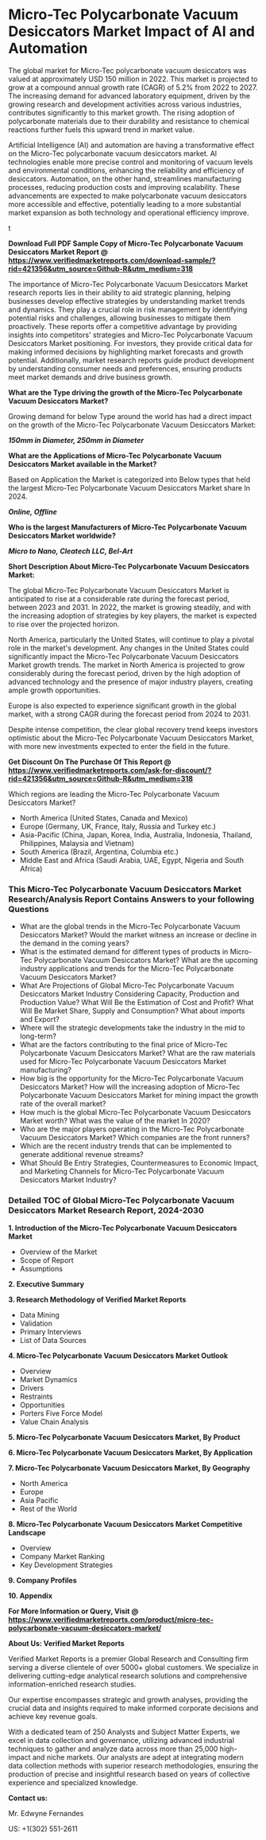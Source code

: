 <meta name="title" content="Global Micro-Tec Polycarbonate Vacuum Desiccators Market Impact of AI and Automation"><meta name="description" content="The global market for Micro-Tec polycarbonate vacuum desiccators was valued at approximately USD 150 million in 2022. This market is projected to grow at a compound an"><meta name="title" content="Micro-Tec Polycarbonate Vacuum Desiccators Market Size, Share, Scope, Trends, Growth, Opportunities, Analysis, Forecast"><h1>Micro-Tec Polycarbonate Vacuum Desiccators Market Impact of AI and Automation</h1><p>The global market for Micro-Tec polycarbonate vacuum desiccators was valued at approximately USD 150 million in 2022. This market is projected to grow at a compound annual growth rate (CAGR) of 5.2% from 2022 to 2027. The increasing demand for advanced laboratory equipment, driven by the growing research and development activities across various industries, contributes significantly to this market growth. The rising adoption of polycarbonate materials due to their durability and resistance to chemical reactions further fuels this upward trend in market value.</p><p>Artificial Intelligence (AI) and automation are having a transformative effect on the Micro-Tec polycarbonate vacuum desiccators market. AI technologies enable more precise control and monitoring of vacuum levels and environmental conditions, enhancing the reliability and efficiency of desiccators. Automation, on the other hand, streamlines manufacturing processes, reducing production costs and improving scalability. These advancements are expected to make polycarbonate vacuum desiccators more accessible and effective, potentially leading to a more substantial market expansion as both technology and operational efficiency improve.</p>t</p><p id="" class=""><strong>Download Full PDF Sample Copy of Micro-Tec Polycarbonate Vacuum Desiccators Market Report @ <a href="https://www.verifiedmarketreports.com/download-sample/?rid=421356&utm_source=Github-R&utm_medium=318" target="_blank">https://www.verifiedmarketreports.com/download-sample/?rid=421356&utm_source=Github-R&utm_medium=318</a></strong></p><p>The importance of&nbsp;Micro-Tec Polycarbonate Vacuum Desiccators Market research reports lies in their ability to aid strategic planning, helping businesses develop effective strategies by understanding market trends and dynamics. They play a crucial role in risk management by identifying potential risks and challenges, allowing businesses to mitigate them proactively. These reports offer a competitive advantage by providing insights into competitors' strategies and Micro-Tec Polycarbonate Vacuum Desiccators Market positioning. For investors, they provide critical data for making informed decisions by highlighting market forecasts and growth potential. Additionally, market research reports guide product development by understanding consumer needs and preferences, ensuring products meet market demands and drive business growth.</p><p><strong>What are the&nbsp;Type driving the growth of the Micro-Tec Polycarbonate Vacuum Desiccators Market?</strong></p><p id="" class="">Growing demand for below Type around the world has had a direct impact on the growth of the Micro-Tec Polycarbonate Vacuum Desiccators Market:</p><em><strong>150mm in Diameter, 250mm in Diameter</strong></em></p><strong>What are the&nbsp;Applications&nbsp;of Micro-Tec Polycarbonate Vacuum Desiccators Market available in the Market?</strong></p><p id="" class="">Based on Application the Market is categorized into Below types that held the largest Micro-Tec Polycarbonate Vacuum Desiccators Market share In 2024.</p><em><strong>Online, Offline</strong></em></p><strong>Who is the largest Manufacturers of Micro-Tec Polycarbonate Vacuum Desiccators Market worldwide?</strong></p><p><em><strong>Micro to Nano, Cleatech LLC, Bel-Art</strong></em></p><p id="" class=""><strong>Short Description About Micro-Tec Polycarbonate Vacuum Desiccators Market:</strong></p><p>The global Micro-Tec Polycarbonate Vacuum Desiccators Market is anticipated to rise at a considerable rate during the forecast period, between 2023 and 2031. In 2022, the market is growing steadily, and with the increasing adoption of strategies by key players, the market is expected to rise over the projected horizon.</p><p>North America, particularly the United States, will continue to play a pivotal role in the market's development. Any changes in the United States could significantly impact the Micro-Tec Polycarbonate Vacuum Desiccators Market growth trends. The market in North America is projected to grow considerably during the forecast period, driven by the high adoption of advanced technology and the presence of major industry players, creating ample growth opportunities.</p><p>Europe is also expected to experience significant growth in the global market, with a strong CAGR during the forecast period from 2024 to 2031.</p><p>Despite intense competition, the clear global recovery trend keeps investors optimistic about the Micro-Tec Polycarbonate Vacuum Desiccators Market, with more new investments expected to enter the field in the future.</p><p id="" class=""><strong>Get Discount On The Purchase Of This Report @ <a href="https://www.verifiedmarketreports.com/ask-for-discount/?rid=421356&utm_source=Github-R&utm_medium=318" target="_blank">https://www.verifiedmarketreports.com/ask-for-discount/?rid=421356&utm_source=Github-R&utm_medium=318</a></strong></p>Which regions are leading the Micro-Tec Polycarbonate Vacuum Desiccators Market?</p><ul><li>North America (United States, Canada and Mexico)</li><li>Europe (Germany, UK, France, Italy, Russia and Turkey etc.)</li><li>Asia-Pacific (China, Japan, Korea, India, Australia, Indonesia, Thailand, Philippines, Malaysia and Vietnam)</li><li>South America (Brazil, Argentina, Columbia etc.)</li><li>Middle East and Africa (Saudi Arabia, UAE, Egypt, Nigeria and South Africa)</li></ul><h3 id="" class="">This Micro-Tec Polycarbonate Vacuum Desiccators Market Research/Analysis Report Contains Answers to your following Questions</h3><ul><li>What are the global trends in the Micro-Tec Polycarbonate Vacuum Desiccators Market? Would the market witness an increase or decline in the demand in the coming years?</li><li>What is the estimated demand for different types of products in Micro-Tec Polycarbonate Vacuum Desiccators Market? What are the upcoming industry applications and trends for the Micro-Tec Polycarbonate Vacuum Desiccators Market?</li><li>What Are Projections of Global Micro-Tec Polycarbonate Vacuum Desiccators Market Industry Considering Capacity, Production and Production Value? What Will Be the Estimation of Cost and Profit? What Will Be Market Share, Supply and Consumption? What about imports and Export?</li><li>Where will the strategic developments take the industry in the mid to long-term?</li><li>What are the factors contributing to the final price of Micro-Tec Polycarbonate Vacuum Desiccators Market? What are the raw materials used for Micro-Tec Polycarbonate Vacuum Desiccators Market manufacturing?</li><li>How big is the opportunity for the Micro-Tec Polycarbonate Vacuum Desiccators Market? How will the increasing adoption of Micro-Tec Polycarbonate Vacuum Desiccators Market for mining impact the growth rate of the overall market?</li><li>How much is the global Micro-Tec Polycarbonate Vacuum Desiccators Market worth? What was the value of the market In 2020?</li><li>Who are the major players operating in the Micro-Tec Polycarbonate Vacuum Desiccators Market? Which companies are the front runners?</li><li>Which are the recent industry trends that can be implemented to generate additional revenue streams?</li><li>What Should Be Entry Strategies, Countermeasures to Economic Impact, and Marketing Channels for Micro-Tec Polycarbonate Vacuum Desiccators Market Industry?</li></ul><h3 id="" class="">Detailed TOC of Global Micro-Tec Polycarbonate Vacuum Desiccators Market Research Report, 2024-2030</h3><p id="" class=""><strong>1. Introduction of the Micro-Tec Polycarbonate Vacuum Desiccators Market</strong></p><ul><li>Overview of the Market</li><li>Scope of Report</li><li>Assumptions</li></ul><p id="" class=""><strong>2. Executive Summary</strong></p><p id="" class=""><strong>3. Research Methodology of Verified Market Reports</strong></p><ul><li>Data Mining</li><li>Validation</li><li>Primary Interviews</li><li>List of Data Sources</li></ul><p id="" class=""><strong>4. Micro-Tec Polycarbonate Vacuum Desiccators Market Outlook</strong></p><ul><li>Overview</li><li>Market Dynamics</li><li>Drivers</li><li>Restraints</li><li>Opportunities</li><li>Porters Five Force Model</li><li>Value Chain Analysis</li></ul><p id="" class=""><strong>5. Micro-Tec Polycarbonate Vacuum Desiccators Market, By Product</strong></p><p id="" class=""><strong>6. Micro-Tec Polycarbonate Vacuum Desiccators Market, By Application</strong></p><p id="" class=""><strong>7. Micro-Tec Polycarbonate Vacuum Desiccators Market, By Geography</strong></p><ul><li>North America</li><li>Europe</li><li>Asia Pacific</li><li>Rest of the World</li></ul><p id="" class=""><strong>8. Micro-Tec Polycarbonate Vacuum Desiccators Market Competitive Landscape</strong></p><ul><li>Overview</li><li>Company Market Ranking</li><li>Key Development Strategies</li></ul><p id="" class=""><strong>9. Company Profiles</strong></p><p id="" class=""><strong>10. Appendix</strong></p><p id="" class=""><strong>For More Information or Query, Visit @ <a href="https://www.verifiedmarketreports.com/product/micro-tec-polycarbonate-vacuum-desiccators-market/" target="_blank">https://www.verifiedmarketreports.com/product/micro-tec-polycarbonate-vacuum-desiccators-market/</a></strong></p><p id="" class=""><strong>About Us: Verified Market Reports</strong></p><p id="" class="">Verified Market Reports is a premier Global Research and Consulting firm serving a diverse clientele of over 5000+ global customers. We specialize in delivering cutting-edge analytical research solutions and comprehensive information-enriched research studies.</p><p id="" class="">Our expertise encompasses strategic and growth analyses, providing the crucial data and insights required to make informed corporate decisions and achieve key revenue goals.</p><p id="" class="">With a dedicated team of 250 Analysts and Subject Matter Experts, we excel in data collection and governance, utilizing advanced industrial techniques to gather and analyze data across more than 25,000 high-impact and niche markets. Our analysts are adept at integrating modern data collection methods with superior research methodologies, ensuring the production of precise and insightful research based on years of collective experience and specialized knowledge.</p><p id="" class=""><strong>Contact us:</strong></p><p id="" class="">Mr. Edwyne Fernandes</p><p id="" class="">US: +1(302) 551-2611</p>